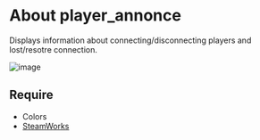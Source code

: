 # About player_annonce
Displays information about connecting/disconnecting players and lost/resotre connection.

![image](https://github.com/TouchMe-Inc/l4d2_player_annonce/assets/89782512/df8c462a-bd91-404c-b529-c2a05a56c72e)

## Require
* Colors
* [SteamWorks](https://github.com/TouchMe-Inc/SteamWorks)
